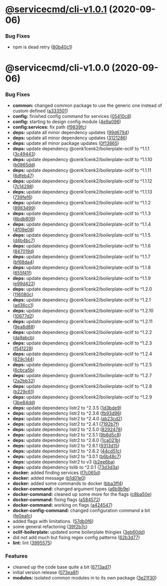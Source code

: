 # [@servicecmd/cli-v1.0.1](https://github.com/cenk1cenk2/servicecmd/compare/@servicecmd/cli-v1.0.0...@servicecmd/cli-v1.0.1) (2020-09-06)


### Bug Fixes

* npm is dead retry ([80b40c1](https://github.com/cenk1cenk2/servicecmd/commit/80b40c1cc5ac682c0ec68887573180a2df724f7e))

# @servicecmd/cli-v1.0.0 (2020-09-06)


### Bug Fixes

* **common:** changed common package to use the generic one instead of custom defined ([a333501](https://github.com/cenk1cenk2/servicecmd/commit/a333501abd533ecedfc30eb1935cb35b09d0b63b))
* **config:** finished config command for services ([05410c8](https://github.com/cenk1cenk2/servicecmd/commit/05410c8e17cd7a212fa664ae3d66ec2ada719467))
* **config:** starting to design config module ([4e9a096](https://github.com/cenk1cenk2/servicecmd/commit/4e9a0961425f56b1642b33f764105e0bed745df2))
* **config:services:** fix path ([f9839fc](https://github.com/cenk1cenk2/servicecmd/commit/f9839fc00dc7a8525a7d5b0e154cfa27c977d78e))
* **deps:** update all minor dependency updates ([99d6794](https://github.com/cenk1cenk2/servicecmd/commit/99d6794d3e690a0321fc1c88a6b3cbdb0c56718c))
* **deps:** update all minor dependency updates ([3121286](https://github.com/cenk1cenk2/servicecmd/commit/3121286a1dbdb7dda6c858184815a3e94c9d4610))
* **deps:** update all minor package updates ([0f13865](https://github.com/cenk1cenk2/servicecmd/commit/0f13865d7bdf15244145d0f05c5efd951a24ecf4))
* **deps:** update dependency @cenk1cenk2/boilerplate-oclif to ^1.1.1 ([3c49443](https://github.com/cenk1cenk2/servicecmd/commit/3c4944318c8d29a2b7879e7d8167c9ff60f0683d))
* **deps:** update dependency @cenk1cenk2/boilerplate-oclif to ^1.1.10 ([b0865dd](https://github.com/cenk1cenk2/servicecmd/commit/b0865ddd4bfb0e87eab83384bc84783f68eba34c))
* **deps:** update dependency @cenk1cenk2/boilerplate-oclif to ^1.1.11 ([6dfeb47](https://github.com/cenk1cenk2/servicecmd/commit/6dfeb470c6a36b4e941b860f8d8b1933173a142f))
* **deps:** update dependency @cenk1cenk2/boilerplate-oclif to ^1.1.12 ([7c14298](https://github.com/cenk1cenk2/servicecmd/commit/7c14298472b2973439fe6491fda01126f083a25c))
* **deps:** update dependency @cenk1cenk2/boilerplate-oclif to ^1.1.13 ([739fef6](https://github.com/cenk1cenk2/servicecmd/commit/739fef60c387c88eafa0d0d37d7122bd5a24180c))
* **deps:** update dependency @cenk1cenk2/boilerplate-oclif to ^1.1.2 ([8983499](https://github.com/cenk1cenk2/servicecmd/commit/89834996fda018315beba27faad4636ab6a71788))
* **deps:** update dependency @cenk1cenk2/boilerplate-oclif to ^1.1.3 ([6bdb809](https://github.com/cenk1cenk2/servicecmd/commit/6bdb809263f74268a60446c6bd4e88371fdb9794))
* **deps:** update dependency @cenk1cenk2/boilerplate-oclif to ^1.1.4 ([4f09e08](https://github.com/cenk1cenk2/servicecmd/commit/4f09e08a79c26a1feee95b9efdc690bfa80bd85c))
* **deps:** update dependency @cenk1cenk2/boilerplate-oclif to ^1.1.5 ([d4b4bc7](https://github.com/cenk1cenk2/servicecmd/commit/d4b4bc7399a7790c739cdbe1b5f389a16f0b6dcd))
* **deps:** update dependency @cenk1cenk2/boilerplate-oclif to ^1.1.6 ([847019d](https://github.com/cenk1cenk2/servicecmd/commit/847019deb196ce5524776656125d793c10426c99))
* **deps:** update dependency @cenk1cenk2/boilerplate-oclif to ^1.1.7 ([bf68da4](https://github.com/cenk1cenk2/servicecmd/commit/bf68da42e14f31fdcd1bc85b3cc45d0ca7583caf))
* **deps:** update dependency @cenk1cenk2/boilerplate-oclif to ^1.1.8 ([655f41f](https://github.com/cenk1cenk2/servicecmd/commit/655f41f0db18591456b6c5efc1299079d3707b92))
* **deps:** update dependency @cenk1cenk2/boilerplate-oclif to ^1.1.9 ([e99d422](https://github.com/cenk1cenk2/servicecmd/commit/e99d42203bbce15da298c7b9b196643303abe0f0))
* **deps:** update dependency @cenk1cenk2/boilerplate-oclif to ^1.2.0 ([116080c](https://github.com/cenk1cenk2/servicecmd/commit/116080c8dbac4c54d0edee9b1e19d482b3f6c66d))
* **deps:** update dependency @cenk1cenk2/boilerplate-oclif to ^1.2.1 ([ad36cc1](https://github.com/cenk1cenk2/servicecmd/commit/ad36cc1fb1a7227ff0f6ed0c135fcd91c96c82a1))
* **deps:** update dependency @cenk1cenk2/boilerplate-oclif to ^1.2.10 ([10677d2](https://github.com/cenk1cenk2/servicecmd/commit/10677d224d967fd58d5572e73b6b47fb3020b64c))
* **deps:** update dependency @cenk1cenk2/boilerplate-oclif to ^1.2.11 ([9ea8d88](https://github.com/cenk1cenk2/servicecmd/commit/9ea8d88571917b10a044670755702ee4229356cd))
* **deps:** update dependency @cenk1cenk2/boilerplate-oclif to ^1.2.2 ([da9abcb](https://github.com/cenk1cenk2/servicecmd/commit/da9abcb3d8e602497c0d9a83e43bfe91ce3d47c8))
* **deps:** update dependency @cenk1cenk2/boilerplate-oclif to ^1.2.3 ([f541228](https://github.com/cenk1cenk2/servicecmd/commit/f5412280b4a65dbaeb4d3eb15583f0d3386f558a))
* **deps:** update dependency @cenk1cenk2/boilerplate-oclif to ^1.2.4 ([629c144](https://github.com/cenk1cenk2/servicecmd/commit/629c1440a8e1dd5bb6dada52ec34536ffec61090))
* **deps:** update dependency @cenk1cenk2/boilerplate-oclif to ^1.2.5 ([6cbca5b](https://github.com/cenk1cenk2/servicecmd/commit/6cbca5b51050dc5ee4a5f3996c150c6f14b4b1f6))
* **deps:** update dependency @cenk1cenk2/boilerplate-oclif to ^1.2.7 ([2a2bb32](https://github.com/cenk1cenk2/servicecmd/commit/2a2bb32aa304108b259aa8fb3515a24af8ef7e84))
* **deps:** update dependency @cenk1cenk2/boilerplate-oclif to ^1.2.8 ([b229c61](https://github.com/cenk1cenk2/servicecmd/commit/b229c610cb5bfefef27a574af6e952d761c0a398))
* **deps:** update dependency @cenk1cenk2/boilerplate-oclif to ^1.2.9 ([3be84dd](https://github.com/cenk1cenk2/servicecmd/commit/3be84dde272fc9f5c24a283fe4cc08746f95ff3a))
* **deps:** update dependency listr2 to ^2.3.5 ([1d3bde9](https://github.com/cenk1cenk2/servicecmd/commit/1d3bde9a3c48458814285992f539e4e81982c802))
* **deps:** update dependency listr2 to ^2.3.6 ([fb93d96](https://github.com/cenk1cenk2/servicecmd/commit/fb93d96180359e19d6bc59bc991def5bdd4eef8b))
* **deps:** update dependency listr2 to ^2.4.0 ([ab23cd2](https://github.com/cenk1cenk2/servicecmd/commit/ab23cd2f1c8ed9999c71ae4ed2f7ffa3fac4271f))
* **deps:** update dependency listr2 to ^2.4.1 ([7192b7f](https://github.com/cenk1cenk2/servicecmd/commit/7192b7fd1a892a444dd063ad5c25d0343697c8fb))
* **deps:** update dependency listr2 to ^2.5.0 ([8292478](https://github.com/cenk1cenk2/servicecmd/commit/8292478a5abd5b036e1a22b20a5d0fe706660720))
* **deps:** update dependency listr2 to ^2.5.1 ([9b6d5c8](https://github.com/cenk1cenk2/servicecmd/commit/9b6d5c8f4eab9257041be614d8e2e26d79f5f9f0))
* **deps:** update dependency listr2 to ^2.6.0 ([1ca021b](https://github.com/cenk1cenk2/servicecmd/commit/1ca021b8a1b6c8941c72cb8c1d42a2cafad8caa8))
* **deps:** update dependency listr2 to ^2.6.1 ([9313d15](https://github.com/cenk1cenk2/servicecmd/commit/9313d1534cad96940a77fe70f976d8bdb09df461))
* **deps:** update dependency listr2 to ^2.6.2 ([44cd51c](https://github.com/cenk1cenk2/servicecmd/commit/44cd51c7e90d0c6db4956b58c1cec55573dac112))
* **deps:** update dependency listr2 to ^3.0.1 ([b6b48c7](https://github.com/cenk1cenk2/servicecmd/commit/b6b48c7e0847a961b43436bb7ed39699a7925d3a))
* **deps:** update dependency listr2 to v3 ([b2ee6ba](https://github.com/cenk1cenk2/servicecmd/commit/b2ee6bac0f4981525fea789cf0c94d0faaf37092))
* **deps:** update dependency tslib to ^2.0.1 ([73d3d3a](https://github.com/cenk1cenk2/servicecmd/commit/73d3d3a8ac5406115383429fc9130121590142ba))
* **docker:** added finding services ([f7c065d](https://github.com/cenk1cenk2/servicecmd/commit/f7c065d19ee5eae91422eab85b7d3d3b1b514f99))
* **docker:** added message ([b1d01e0](https://github.com/cenk1cenk2/servicecmd/commit/b1d01e0c73b763c09e2cdbd8abde21ca7c1f7790))
* **docker:** added some commands to docker ([bba3ff4](https://github.com/cenk1cenk2/servicecmd/commit/bba3ff4e5a1873665e67f05699be73e5a9878551))
* **docker-command:** changed argument types ([a6b9b9e](https://github.com/cenk1cenk2/servicecmd/commit/a6b9b9e21c50b41fcd70b7966618c573da458545))
* **docker-command:** cleaned up some more for the flags ([c8ba50e](https://github.com/cenk1cenk2/servicecmd/commit/c8ba50e99c966a8a27b8d9792e9ecbdc6be0f7b3))
* **docker-command:** fixing flags ([a584572](https://github.com/cenk1cenk2/servicecmd/commit/a584572694a3a5bf1607bf1a8143a2e92a25455b))
* **docker-command:** working on flags ([a424547](https://github.com/cenk1cenk2/servicecmd/commit/a424547e6fd3ea9c06dc8142dcaea97cdc2d96ec))
* **docker-config-command:** changed configuration command a bit ([fe0eafc](https://github.com/cenk1cenk2/servicecmd/commit/fe0eafc61bdd38f5eba9b9dd6685c81a6609c546))
* added flags with limitations. ([57db0f6](https://github.com/cenk1cenk2/servicecmd/commit/57db0f69ccb089e9d6c60c2231053565f785f722))
* some general refactoring ([39f2b7c](https://github.com/cenk1cenk2/servicecmd/commit/39f2b7c5544990b5fe44298ea9a3f91c20163d5f))
* **oclif-boilerplate:** updated some boilerplate thingies ([3eb60dd](https://github.com/cenk1cenk2/servicecmd/commit/3eb60ddc3406bacc0f9a061837f7892cfed663bb))
* did not add much but fixing regex config patterns ([62b3d77](https://github.com/cenk1cenk2/servicecmd/commit/62b3d7741f3908d3f79c1bcbd0be45b54e1eea0f))
* **lint:** lint ([3995575](https://github.com/cenk1cenk2/servicecmd/commit/3995575d3c033031996fd05d5bf339c4328abdf6))


### Features

* cleaned up the code base quite a bit ([6713ad7](https://github.com/cenk1cenk2/servicecmd/commit/6713ad788fdf18cd0ee972102ae619ba5029a439))
* initial version release ([073ea8f](https://github.com/cenk1cenk2/servicecmd/commit/073ea8f1f64d59ea123ced5bcae773b60800a824))
* **modules:** isolated common modules in to its own package ([3e21f30](https://github.com/cenk1cenk2/servicecmd/commit/3e21f30899f1760df1dfb0f26422260170435504))
